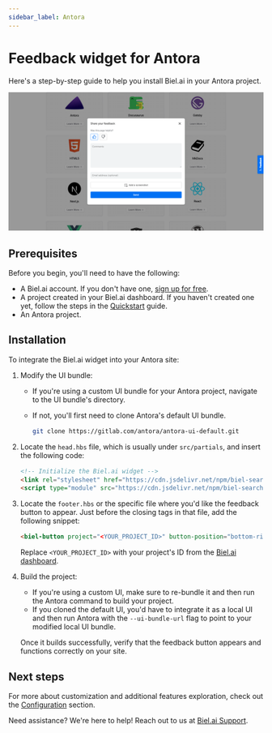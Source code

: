 ```yaml
---
sidebar_label: Antora
---
```


# Feedback widget for Antora

Here's a step-by-step guide to help you install Biel.ai in your Antora project.

![Feedback wiget for docs screenshot](./images/feedback-widget-docs.png)

## Prerequisites

Before you begin, you'll need to have the following:

- A Biel.ai account. If you don't have one, [sign up for free](https://app.biel.ai/accounts/signup/).
- A project created in your Biel.ai dashboard. If you haven't created one yet, follow the steps in the [Quickstart](../quickstart.md#2-create-a-project) guide.
- An Antora project.

## Installation

To integrate the Biel.ai widget into your Antora site:

1. Modify the UI bundle:

    * If you're using a custom UI bundle for your Antora project, navigate to the UI bundle's directory.
    * If not, you'll first need to clone Antora's default UI bundle.

        ```bash
        git clone https://gitlab.com/antora/antora-ui-default.git
        ```

1. Locate the `head.hbs` file, which is usually under `src/partials`, and insert the following code:

    ```html
    <!-- Initialize the Biel.ai widget -->
    <link rel="stylesheet" href="https://cdn.jsdelivr.net/npm/biel-search/dist/biel-search/biel-search.css">
    <script type="module" src="https://cdn.jsdelivr.net/npm/biel-search/dist/biel-search/biel-search.esm.js"></script>
    ```

1. Locate the `footer.hbs` or the specific file where you'd like the feedback button to appear. Just before the closing tags in that file, add the following snippet:

    ```html
    <biel-button project="<YOUR_PROJECT_ID>" button-position="bottom-right" modal-position="bottom-right" button-style="dark">ASK AI</biel-button>
    ```

    Replace `<YOUR_PROJECT_ID>` with your project's ID from the [Biel.ai dashboard](../quickstart.md#2-create-a-project).

1. Build the project:

    * If you're using a custom UI, make sure to re-bundle it and then run the Antora command to build your project.
    * If you cloned the default UI, you'd have to integrate it as a local UI and then run Antora with the `--ui-bundle-url` flag to point to your modified local UI bundle.

    Once it builds successfully, verify that the feedback button appears and functions correctly on your site.

## Next steps

For more about customization and additional features exploration, check out the [Configuration](/category/configuration) section.

Need assistance? We're here to help! Reach out to us at [Biel.ai Support](https://biel.ai/contact).